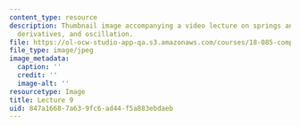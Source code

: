 ```yaml
---
content_type: resource
description: Thumbnail image accompanying a video lecture on springs and masses, time
  derivatives, and oscillation.
file: https://ol-ocw-studio-app-qa.s3.amazonaws.com/courses/18-085-computational-science-and-engineering-i-fall-2008/847a16687a639fc6ad44f5a883ebdaeb_9.jpg
file_type: image/jpeg
image_metadata:
  caption: ''
  credit: ''
  image-alt: ''
resourcetype: Image
title: Lecture 9
uid: 847a1668-7a63-9fc6-ad44-f5a883ebdaeb
---
```

